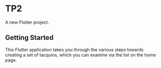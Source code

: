 # TP2

A new Flutter project.

## Getting Started

This Flutter application takes you through the various steps towards creating a set of tacquins, which you can examine via the list on the home page.




